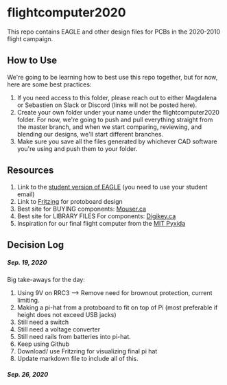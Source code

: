 # flightcomputer2020
This repo contains EAGLE and other design files for PCBs in the 2020-2010 flight campaign. 

## How to Use
We're going to be learning how to best use this repo together, but for now, here are some best practices:
1. If you need access to this folder, please reach out to either Magdalena or Sebastien on Slack or Discord (links will not be posted here).
2. Create your own folder under your name under the flightcomputer2020 folder.  For now, we're going to push and pull everything straight from the master branch, and when we start comparing, reviewing, and blending our designs, we'll start different branches.
3. Make sure you save all the files generated by whichever CAD software you're using and push them to your folder.

## Resources
1. Link to the [student version of EAGLE](https://www.autodesk.com/education/edu-software/overview?sorting=featured&page=1) (you need to use your student email)
2. Link to [Fritzing](https://www.filehorse.com/download-fritzing-64/download/) for protoboard design
3. Best site for BUYING components: [Mouser.ca](https://www.mouser.ca/)
4. Best site for LIBRARY FILES For components: [Digikey.ca](https://www.digikey.ca/)
5. Inspiration for our final flight computer from the [MIT Pyxida](http://rocketry.mit.edu/2016/09/pyxida-flight-computer/) 

## Decision Log

##### Sep. 19, 2020
Big take-aways for the day:
1. Using 9V on RRC3 --> Remove need for brownout protection, current limiting.
2. Making a pi-hat from a protoboard to fit on top of Pi (most preferable if height does not exceed USB jacks)
3. Still need a switch
4. Still need a voltage converter
5. Still need rails from batteries into pi-hat.
6. Keep using Github
7. Download/ use Fritzring for visualizing final pi hat
8. Update markdown file to include all of this.

##### Sep. 26, 2020
